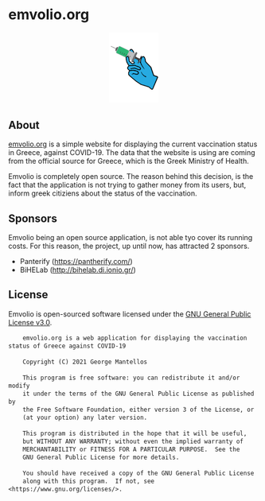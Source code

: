 # emvolio.org

<p align="center">
  <a href="https://emvolio.org" target="_blank">
    <img src="https://raw.githubusercontent.com/geocfu/emvolio/main/resources/images/logo.png" width="100">
    
  </a>
</p>


## About

<a href="https://emvolio.org" target="_blank">emvolio.org</a> is a simple website for displaying the current vaccination status in Greece, against COVID-19. The data that the website is using are coming from the official source for Greece, which is the Greek Ministry of Health.

Emvolio is completely open source. The reason behind this decision, is the fact that the application is not trying to gather money from its users, but, inform greek citiziens about the status of the vaccination.


## Sponsors

Emvolio being an open source application, is not able tyo cover its running costs. For this reason, the project, up until now, has attracted 2 sponsors.

- Panterify (https://pantherify.com/)
- BiHELab (http://bihelab.di.ionio.gr/)

## License

Emvolio is open-sourced software licensed under the [GNU General Public License v3.0](https://opensource.org/licenses/GPL-3.0).

```
    emvolio.org is a web application for displaying the vaccination status of Greece against COVID-19
    
    Copyright (C) 2021 George Mantellos

    This program is free software: you can redistribute it and/or modify
    it under the terms of the GNU General Public License as published by
    the Free Software Foundation, either version 3 of the License, or
    (at your option) any later version.

    This program is distributed in the hope that it will be useful,
    but WITHOUT ANY WARRANTY; without even the implied warranty of
    MERCHANTABILITY or FITNESS FOR A PARTICULAR PURPOSE.  See the
    GNU General Public License for more details.

    You should have received a copy of the GNU General Public License
    along with this program.  If not, see <https://www.gnu.org/licenses/>.

```